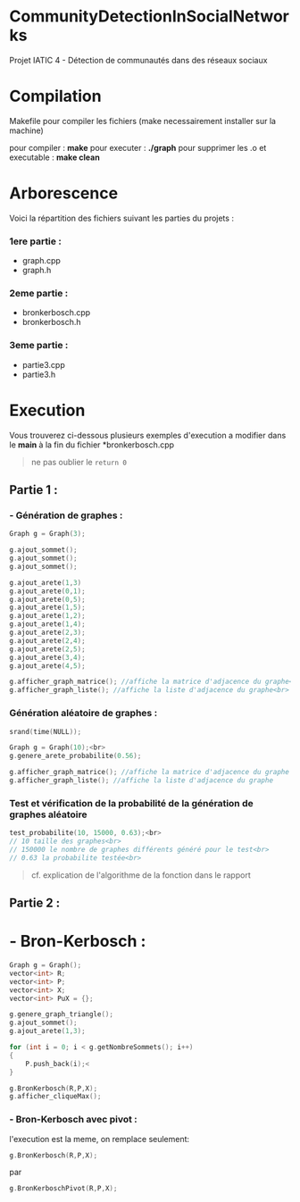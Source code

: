 # CommunityDetectionInSocialNetworks
Projet IATIC 4 - Détection de communautés dans des réseaux sociaux

# Compilation
Makefile pour compiler les fichiers (make necessairement installer sur la machine)

pour compiler : **make**
pour executer : **./graph**
pour supprimer les .o et executable : **make clean**

# Arborescence
Voici la répartition des fichiers suivant les parties du projets :

### 1ere partie :
 - graph.cpp
 - graph.h

### 2eme partie :
 - bronkerbosch.cpp
 - bronkerbosch.h

### 3eme partie :
 - partie3.cpp
 - partie3.h


# Execution 
Vous trouverez ci-dessous plusieurs exemples d'execution a modifier dans le **main** à la fin du fichier *bronkerbosch.cpp
>ne pas oublier le `return 0` 

## Partie 1 : 

### - Génération de graphes :

```cpp
Graph g = Graph(3);

g.ajout_sommet();
g.ajout_sommet();
g.ajout_sommet();

g.ajout_arete(1,3)
g.ajout_arete(0,1); 
g.ajout_arete(0,5);
g.ajout_arete(1,5);
g.ajout_arete(1,2);
g.ajout_arete(1,4);
g.ajout_arete(2,3);
g.ajout_arete(2,4);
g.ajout_arete(2,5);
g.ajout_arete(3,4);
g.ajout_arete(4,5);

g.afficher_graph_matrice(); //affiche la matrice d'adjacence du graphe<br>
g.afficher_graph_liste(); //affiche la liste d'adjacence du graphe<br>
```

### Génération aléatoire de graphes :

```cpp
srand(time(NULL));

Graph g = Graph(10);<br>
g.genere_arete_probabilite(0.56);

g.afficher_graph_matrice(); //affiche la matrice d'adjacence du graphe
g.afficher_graph_liste(); //affiche la liste d'adjacence du graphe
```

### Test et vérification de la probabilité de la génération de graphes aléatoire

```cpp
test_probabilite(10, 15000, 0.63);<br>
// 10 taille des graphes<br>
// 150000 le nombre de graphes différents généré pour le test<br>
// 0.63 la probabilite testée<br>
```

> cf. explication de l'algorithme de la fonction dans le rapport

## Partie 2 : 

# - Bron-Kerbosch :

```cpp
Graph g = Graph();
vector<int> R;
vector<int> P;
vector<int> X;
vector<int> PuX = {};

g.genere_graph_triangle();
g.ajout_sommet();
g.ajout_arete(1,3);

for (int i = 0; i < g.getNombreSommets(); i++)
{
    P.push_back(i);<
}

g.BronKerbosch(R,P,X);
g.afficher_cliqueMax();
```
### - Bron-Kerbosch avec pivot :

l'execution est la meme, on remplace seulement:
```cpp
g.BronKerbosch(R,P,X);
```
par
```cpp
g.BronKerboschPivot(R,P,X);
```